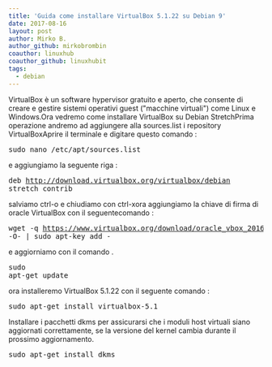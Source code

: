 ```yaml
---
title: 'Guida come installare VirtualBox 5.1.22 su Debian 9'
date: 2017-08-16
layout: post
author: Mirko B.
author_github: mirkobrombin
coauthor: linuxhub
coauthor_github: linuxhubit
tags:
  - debian
---
```

VirtualBox è un software hypervisor gratuito e aperto, che consente di creare e gestire sistemi operativi guest ("macchine virtuali") come Linux e Windows.Ora vedremo come installare VirtualBox su Debian StretchPrima operazione andremo ad aggiungere alla sources.list i repository VirtualBoxAprire il terminale e digitare questo comando :<pre>sudo nano /etc/apt/sources.list</pre>e aggiungiamo la seguente riga :<pre>deb http://download.virtualbox.org/virtualbox/debian stretch contrib</pre>salviamo ctrl-o e chiudiamo con ctrl-xora aggiungiamo la chiave di firma di oracle VirtualBox con il seguentecomando :<pre>wget -q https://www.virtualbox.org/download/oracle_vbox_2016.asc -O- | sudo apt-key add -</pre>e aggiorniamo con il comando .<pre>sudo apt-get update</pre>ora installeremo VirtualBox 5.1.22 con il seguente comando :<pre>sudo apt-get install virtualbox-5.1</pre>Installare i pacchetti dkms per assicurarsi che i moduli host virtuali siano aggiornati correttamente, se la versione del kernel cambia durante il prossimo aggiornamento.<pre>sudo apt-get install dkms</pre>